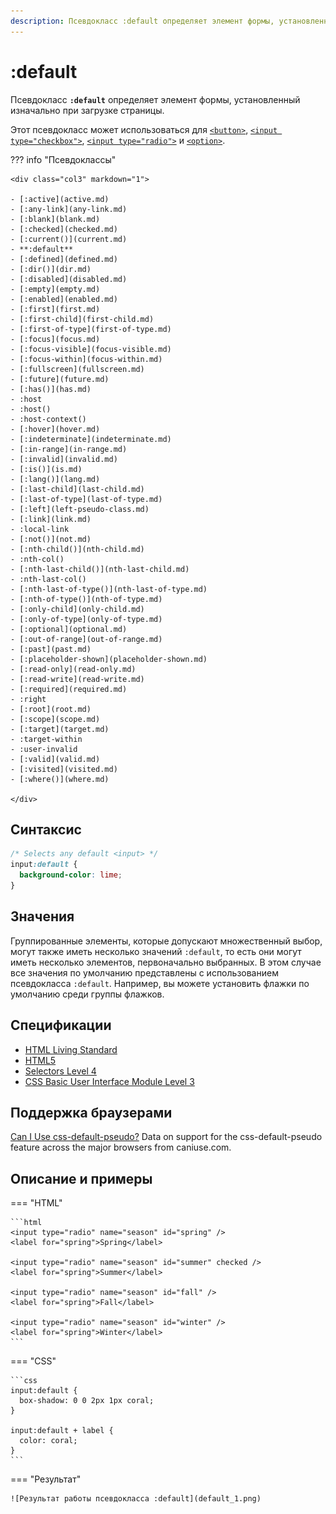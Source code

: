 ```yaml
---
description: Псевдокласс :default определяет элемент формы, установленный изначально при загрузке страницы
---
```


# :default

Псевдокласс **`:default`** определяет элемент формы, установленный изначально при загрузке страницы.

Этот псевдокласс может использоваться для [`<button>`](/html/button/), [`<input type="checkbox">`](/html/input/), [`<input type="radio">`](/html/input/) и [`<option>`](/html/option/).

??? info "Псевдоклассы"

    <div class="col3" markdown="1">

    - [:active](active.md)
    - [:any-link](any-link.md)
    - [:blank](blank.md)
    - [:checked](checked.md)
    - [:current()](current.md)
    - **:default**
    - [:defined](defined.md)
    - [:dir()](dir.md)
    - [:disabled](disabled.md)
    - [:empty](empty.md)
    - [:enabled](enabled.md)
    - [:first](first.md)
    - [:first-child](first-child.md)
    - [:first-of-type](first-of-type.md)
    - [:focus](focus.md)
    - [:focus-visible](focus-visible.md)
    - [:focus-within](focus-within.md)
    - [:fullscreen](fullscreen.md)
    - [:future](future.md)
    - [:has()](has.md)
    - :host
    - :host()
    - :host-context()
    - [:hover](hover.md)
    - [:indeterminate](indeterminate.md)
    - [:in-range](in-range.md)
    - [:invalid](invalid.md)
    - [:is()](is.md)
    - [:lang()](lang.md)
    - [:last-child](last-child.md)
    - [:last-of-type](last-of-type.md)
    - [:left](left-pseudo-class.md)
    - [:link](link.md)
    - :local-link
    - [:not()](not.md)
    - [:nth-child()](nth-child.md)
    - :nth-col()
    - [:nth-last-child()](nth-last-child.md)
    - :nth-last-col()
    - [:nth-last-of-type()](nth-last-of-type.md)
    - [:nth-of-type()](nth-of-type.md)
    - [:only-child](only-child.md)
    - [:only-of-type](only-of-type.md)
    - [:optional](optional.md)
    - [:out-of-range](out-of-range.md)
    - [:past](past.md)
    - [:placeholder-shown](placeholder-shown.md)
    - [:read-only](read-only.md)
    - [:read-write](read-write.md)
    - [:required](required.md)
    - :right
    - [:root](root.md)
    - [:scope](scope.md)
    - [:target](target.md)
    - :target-within
    - :user-invalid
    - [:valid](valid.md)
    - [:visited](visited.md)
    - [:where()](where.md)

    </div>

## Синтаксис

```css
/* Selects any default <input> */
input:default {
  background-color: lime;
}
```

## Значения

Группированные элементы, которые допускают множественный выбор, могут также иметь несколько значений `:default`, то есть они могут иметь несколько элементов, первоначально выбранных. В этом случае все значения по умолчанию представлены с использованием псевдокласса `:default`. Например, вы можете установить флажки по умолчанию среди группы флажков.

## Спецификации

- [HTML Living Standard](https://html.spec.whatwg.org/multipage/#selector-default)
- [HTML5](http://www.w3.org/TR/html5/#selector-default)
- [Selectors Level 4](https://drafts.csswg.org/selectors-4/#default-pseudo)
- [CSS Basic User Interface Module Level 3](https://drafts.csswg.org/css-ui-3/#pseudo-default)

## Поддержка браузерами

<p class="ciu_embed" data-feature="css-default-pseudo" data-periods="future_1,current,past_1,past_2">
<a href="http://caniuse.com/#feat=css-default-pseudo">Can I Use css-default-pseudo?</a> Data on support for the css-default-pseudo feature across the major browsers from caniuse.com.
</p>

## Описание и примеры

=== "HTML"

    ```html
    <input type="radio" name="season" id="spring" />
    <label for="spring">Spring</label>

    <input type="radio" name="season" id="summer" checked />
    <label for="spring">Summer</label>

    <input type="radio" name="season" id="fall" />
    <label for="spring">Fall</label>

    <input type="radio" name="season" id="winter" />
    <label for="spring">Winter</label>
    ```

=== "CSS"

    ```css
    input:default {
      box-shadow: 0 0 2px 1px coral;
    }

    input:default + label {
      color: coral;
    }
    ```

=== "Результат"

    ![Результат работы псевдокласса :default](default_1.png)
